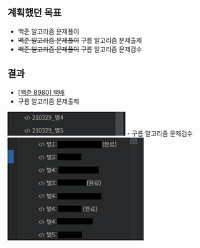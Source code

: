 ## 계획했던 목표
- 백준 알고리즘 문제풀이
- ~~백준 알고리즘 문제풀이~~ 구름 알고리즘 문제출제
- ~~백준 알고리즘 문제풀이~~ 구름 알고리즘 문제검수

## 결과
- [[백준 8980] 택배](https://blog.naver.com/kerochuu/222290889124)
- 구름 알고리즘 문제출제
<img src="https://github.com/kerochuu/image/blob/master/210328_1.png?raw=true">
- 구름 알고리즘 문제검수
<img src="https://github.com/kerochuu/image/blob/master/210328_2.png?raw=true">